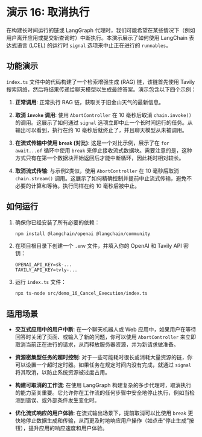 # 演示 16: 取消执行

在构建长时间运行的链或 LangGraph 代理时，我们可能希望在某些情况下（例如用户离开应用或提交新查询时）中断执行。本演示展示了如何使用 LangChain 表达式语言 (LCEL) 的运行时 `signal` 选项来中止正在进行的 `runnables`。

## 功能演示

`index.ts` 文件中的代码构建了一个检索增强生成 (RAG) 链，该链首先使用 Tavily 搜索网络，然后将结果传递给聊天模型以生成最终答案。演示包含以下四个示例：

1.  **正常调用**: 正常执行 RAG 链，获取关于旧金山天气的最新信息。

2.  **取消 `invoke` 调用**: 使用 `AbortController` 在 10 毫秒后取消 `chain.invoke()` 的调用。这展示了如何通过 `signal` 选项立即中止一个长时间运行的任务。从输出可以看到，执行在约 10 毫秒后就终止了，并且聊天模型从未被调用。

3.  **在流式传输中使用 `break` (对比)**: 这是一个对比示例，展示了在 `for await...of` 循环中使用 `break` 来停止接收流式数据块。需要注意的是，这种方式只有在第一个数据块开始返回后才能中断循环，因此耗时相对较长。

4.  **取消流式传输**: 与示例2类似，使用 `AbortController` 在 10 毫秒后取消 `chain.stream()` 调用。这展示了如何精确控制并提前中止流式传输，避免不必要的计算和等待。执行同样在约 10 毫秒后被中止。

## 如何运行

1.  确保你已经安装了所有必要的依赖：

    ```bash
    npm install @langchain/openai @langchain/community
    ```

2.  在项目根目录下创建一个 `.env` 文件，并填入你的 OpenAI 和 Tavily API 密钥：

    ```
    OPENAI_API_KEY=sk-...
    TAVILY_API_KEY=tvly-...
    ```

3.  运行 `index.ts` 文件：

    ```bash
    npx ts-node src/demo_16_Cancel_Execution/index.ts
    ```

## 适用场景

-   **交互式应用中的用户中断**: 在一个聊天机器人或 Web 应用中，如果用户在等待回答时关闭了页面、或输入了新的问题，你可以使用 `AbortController` 来立即取消当前正在进行的请求，从而释放服务器资源，并为新请求做准备。

-   **资源密集型任务的超时控制**: 对于一些可能耗时很长或消耗大量资源的链，你可以设置一个超时定时器。如果任务在规定时间内没有完成，就通过 `signal` 将其取消，以防止系统资源被过度占用。

-   **构建可取消的工作流**: 在使用 LangGraph 构建复杂的多步代理时，取消执行的能力至关重要。它允许你在工作流的任何步骤中安全地停止执行，例如当检测到错误、或外部条件发生变化时。

-   **优化流式响应的用户体验**: 在流式输出场景下，提前取消可以比使用 `break` 更快地停止数据生成和传输，从而更及时地响应用户操作（如点击“停止生成”按钮），提升应用的响应速度和用户体验。